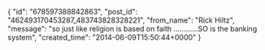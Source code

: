  {
   "id": "678597388842863",
   "post_id": "462493170453287_483743828328221",
   "from_name": "Rick Hiltz",
   "message": "so just like religion is based on faith ............SO is the banking system",
   "created_time": "2014-06-09T15:50:44+0000"
 }
